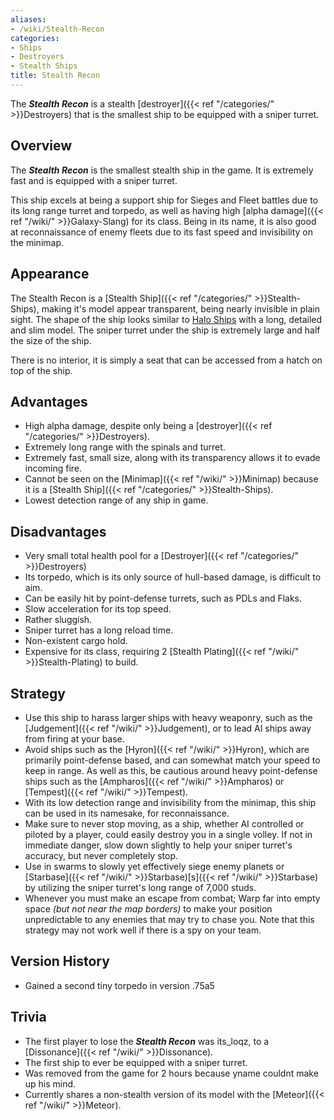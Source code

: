 ```yaml
---
aliases:
- /wiki/Stealth-Recon
categories:
- Ships
- Destroyers
- Stealth Ships
title: Stealth Recon
---
```


The **_Stealth Recon_** is a stealth [destroyer]({{< ref "/categories/" >}}Destroyers) that is the smallest ship to be equipped with a sniper turret. 

## Overview

The **_Stealth Recon_** is the smallest stealth ship in the game. It is extremely fast and is equipped with a sniper turret.

This ship excels at being a support ship for Sieges and Fleet battles due to its long range turret and torpedo, as well as having high [alpha damage]({{< ref "/wiki/" >}}Galaxy-Slang) for its class. Being in its name, it is also good at reconnaissance of enemy fleets due to its fast speed and invisibility on the minimap.

## Appearance

The Stealth Recon is a [Stealth Ship]({{< ref "/categories/" >}}Stealth-Ships), making it's model appear transparent, being nearly invisible in plain sight. The shape of the ship looks similar to [Halo Ships](https://halo.fandom.com/wiki/UNSC_Starship) with a long, detailed and slim model. The sniper turret under the ship is extremely large and half the size of the ship.

There is no interior, it is simply a seat that can be accessed from a hatch on top of the ship.

## Advantages

- High alpha damage, despite only being a [destroyer]({{< ref "/categories/" >}}Destroyers).
- Extremely long range with the spinals and turret.
- Extremely fast, small size, along with its transparency allows it to evade incoming fire.
- Cannot be seen on the [Minimap]({{< ref "/wiki/" >}}Minimap) because it is a [Stealth Ship]({{< ref "/categories/" >}}Stealth-Ships).
- Lowest detection range of any ship in game.

## Disadvantages

- Very small total health pool for a [Destroyer]({{< ref "/categories/" >}}Destroyers)
- Its torpedo, which is its only source of hull-based damage, is difficult to aim.
- Can be easily hit by point-defense turrets, such as PDLs and Flaks.
- Slow acceleration for its top speed.
- Rather sluggish.
- Sniper turret has a long reload time.
- Non-existent cargo hold.
- Expensive for its class, requiring 2 [Stealth Plating]({{< ref "/wiki/" >}}Stealth-Plating) to build.

## Strategy

- Use this ship to harass larger ships with heavy weaponry, such as the [Judgement]({{< ref "/wiki/" >}}Judgement), or to lead AI ships away from firing at your base.
- Avoid ships such as the [Hyron]({{< ref "/wiki/" >}}Hyron), which are primarily point-defense based, and can somewhat match your speed to keep in range. As well as this, be cautious around heavy point-defense ships such as the [Ampharos]({{< ref "/wiki/" >}}Ampharos) or [Tempest]({{< ref "/wiki/" >}}Tempest).
- With its low detection range and invisibility from the minimap, this ship can be used in its namesake, for reconnaissance.
- Make sure to never stop moving, as a ship, whether AI controlled or piloted by a player, could easily destroy you in a single volley. If not in immediate danger, slow down slightly to help your sniper turret's accuracy, but never completely stop.
- Use in swarms to slowly yet effectively siege enemy planets or [Starbase]({{< ref "/wiki/" >}}Starbase)[s]({{< ref "/wiki/" >}}Starbase) by utilizing the sniper turret's long range of 7,000 studs.
- Whenever you must make an escape from combat; Warp far into empty space _(but not near the map borders)_ to make your position unpredictable to any enemies that may try to chase you. Note that this strategy may not work well if there is a spy on your team.

## Version History 

- Gained a second tiny torpedo in version .75a5

## Trivia

- The first player to lose the **_Stealth Recon_** was its_loqz, to a [Dissonance]({{< ref "/wiki/" >}}Dissonance).
- The first ship to ever be equipped with a sniper turret.
- Was removed from the game for 2 hours because yname couldnt make up his mind.
- Currently shares a non-stealth version of its model with the [Meteor]({{< ref "/wiki/" >}}Meteor).
